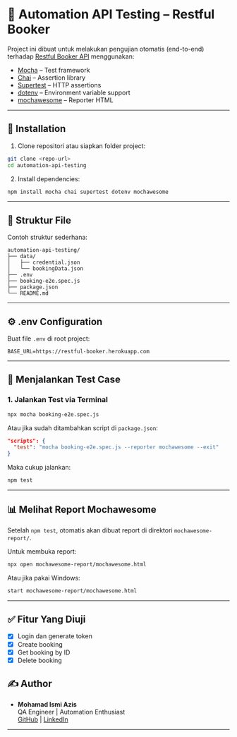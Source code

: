 # 🧪 Automation API Testing – Restful Booker

Project ini dibuat untuk melakukan pengujian otomatis (end-to-end) terhadap [Restful Booker API](https://restful-booker.herokuapp.com/) menggunakan:

- [Mocha](https://mochajs.org/) – Test framework
- [Chai](https://www.chaijs.com/) – Assertion library
- [Supertest](https://github.com/visionmedia/supertest) – HTTP assertions
- [dotenv](https://www.npmjs.com/package/dotenv) – Environment variable support
- [mochawesome](https://github.com/adamgruber/mochawesome) – Reporter HTML

---

## 🧰 Installation

1. Clone repositori atau siapkan folder project:

```bash
git clone <repo-url>
cd automation-api-testing
```

2. Install dependencies:

```bash
npm install mocha chai supertest dotenv mochawesome
```

---

## 📁 Struktur File

Contoh struktur sederhana:

```
automation-api-testing/
├── data/
│   ├── credential.json
│   └── bookingData.json
├── .env
├── booking-e2e.spec.js
├── package.json
└── README.md
```

---

## ⚙️ .env Configuration

Buat file `.env` di root project:

```env
BASE_URL=https://restful-booker.herokuapp.com
```

---

## 🧪 Menjalankan Test Case

### 1. Jalankan Test via Terminal

```bash
npx mocha booking-e2e.spec.js
```

Atau jika sudah ditambahkan script di `package.json`:

```json
"scripts": {
  "test": "mocha booking-e2e.spec.js --reporter mochawesome --exit"
}
```

Maka cukup jalankan:

```bash
npm test
```

---

## 📊 Melihat Report Mochawesome

Setelah `npm test`, otomatis akan dibuat report di direktori `mochawesome-report/`.

Untuk membuka report:

```bash
npx open mochawesome-report/mochawesome.html
```

Atau jika pakai Windows:

```bash
start mochawesome-report/mochawesome.html
```

---

## ✅ Fitur Yang Diuji

- [x] Login dan generate token
- [x] Create booking
- [x] Get booking by ID
- [x] Delete booking

## ✍️ Author

- **Mohamad Ismi Azis**\
  QA Engineer | Automation Enthusiast\
  [GitHub](https://github.com/ismiazis96) | [LinkedIn](https://linkedin.com/in/ismiazis96)

---
